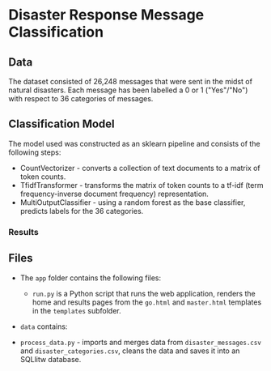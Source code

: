 # Disaster Response Message Classification

## Data

The dataset consisted of 26,248 messages that were sent in the midst of natural disasters. Each message has been labelled a 0 or 1 ("Yes"/"No") with respect to 36 categories of messages. 

## Classification Model

The model used was constructed as an sklearn pipeline and consists of the following steps: 

* CountVectorizer - converts a collection of text documents to a matrix of token counts.
* TfidfTransformer - transforms the matrix of token counts to a tf-idf (term frequency-inverse document frequency) representation.
* MultiOutputClassifier - using a random forest as the base classifier, predicts labels for the 36 categories. 

### Results

## Files 

* The `app` folder contains the following files: 

  * `run.py` is a Python script that runs the web application, renders the home and results pages from the `go.html` and `master.html` templates in the `templates` subfolder. 


* `data` contains: 

 * `process_data.py` - imports and merges data from `disaster_messages.csv` and `disaster_categories.csv`, cleans the data and saves it into an SQLlitw database. 
